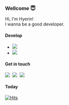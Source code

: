 ### Wellcome 😇    
Hi, I'm Hyerin!                
I wanna be a good developer.        


#### Develop     
* <a href="https://github.com/hyerin6/TIL">
    <img src="https://img.shields.io/badge/-Today I Learned.-lightyellow?style=flat-square&link="https://blog.naver.com/hyerin_0611"/></a>&nbsp
                                                                                                                                    
* <a href="https://hyerin6.github.io/">
    <img src="https://img.shields.io/badge/-Tech Blog-lightyellow?style=flat-square&link="https://hyerin6.github.io/"/></a>&nbsp


#### Get in touch  
<a href="https://blog.naver.com/hyerin_0611">
    <img src="https://img.shields.io/badge/N%20blog-00C43B?style=flat-square&logoColor=white&link="https://blog.naver.com/hyerin_0611"/></a>&nbsp
  
<a href="https://www.instagram.com/___hyerin_/">
    <img src="https://img.shields.io/badge/Instagram-E4405F?style=flat-square&logo=Instagram&logoColor=white&link=https://www.instagram.com/___hyerin_/"/></a>&nbsp

<a href="mailto:hyerinn6@gmail.com">
    <img src="https://img.shields.io/badge/Gmail-d14836?style=flat-square&logo=Gmail&logoColor=white&link=hyerinn6@gmail.com"/>
</a>
  

#### Today
[![Hits](https://hits.seeyoufarm.com/api/count/incr/badge.svg?url=https%3A%2F%2Fgithub.com%2Fhyerin6&count_bg=%23000000&title_bg=%23000000&icon=github.svg&icon_color=%23FFFFFF&title=visitors&edge_flat=false)](https://hits.seeyoufarm.com)
